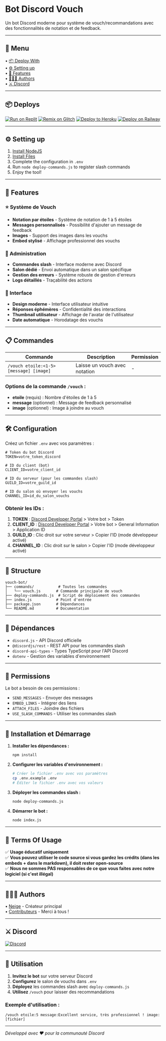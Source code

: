 # Bot Discord Vouch

Un bot Discord moderne pour système de vouch/recommandations avec des fonctionnalités de notation et de feedback.

---

## 🌟 Menu

• [📦 Deploy With](#-deploys)  
• [⚙️ Setting up](#-setting-up)  
• [💼 Features](#-features)  
• [🧑‍🤝‍🧑 Authors](#-authors)  
• [⚔️ Discord](#-discord)

---

## 📦 Deploys

[![Run on Replit](https://img.shields.io/badge/Replit-667881?style=for-the-badge&logo=replit&logoColor=white)](https://replit.com/github/neigexaishi/vouch-bot)
[![Remix on Glitch](https://img.shields.io/badge/Glitch-2800ff?style=for-the-badge&logo=glitch&logoColor=white)](https://glitch.com/edit/#!/import/github/neigexaishi/vouch-bot)
[![Deploy to Heroku](https://img.shields.io/badge/Heroku-430098?style=for-the-badge&logo=heroku&logoColor=white)](https://heroku.com/deploy?template=https://github.com/neigexaishi/vouch-bot)
[![Deploy on Railway](https://img.shields.io/badge/Railway-131B24?style=for-the-badge&logo=railway&logoColor=white)](https://railway.app/template/neigexaishi/vouch-bot)

---

## ⚙️ Setting up

1. [Install NodeJS](https://nodejs.org/)
2. [Install Files](https://github.com/neigexaishi/vouch-bot/archive/refs/heads/main.zip)
3. Complete the configuration in `.env`
4. Run `node deploy-commands.js` to register slash commands
5. Enjoy the tool!

---

## 💼 Features

### ⭐ Système de Vouch
- **Notation par étoiles** - Système de notation de 1 à 5 étoiles
- **Messages personnalisés** - Possibilité d'ajouter un message de feedback
- **Images** - Support des images dans les vouchs
- **Embed stylisé** - Affichage professionnel des vouchs

### 🔧 Administration
- **Commandes slash** - Interface moderne avec Discord
- **Salon dédié** - Envoi automatique dans un salon spécifique
- **Gestion des erreurs** - Système robuste de gestion d'erreurs
- **Logs détaillés** - Traçabilité des actions

### 🎨 Interface
- **Design moderne** - Interface utilisateur intuitive
- **Réponses éphémères** - Confidentialité des interactions
- **Thumbnail utilisateur** - Affichage de l'avatar de l'utilisateur
- **Date automatique** - Horodatage des vouchs

---

## 📋 Commandes

| Commande | Description | Permission |
|----------|-------------|------------|
| `/vouch etoile:<1-5> [message] [image]` | Laisse un vouch avec notation | - |

### Options de la commande `/vouch` :
- **etoile** (requis) : Nombre d'étoiles de 1 à 5
- **message** (optionnel) : Message de feedback personnalisé
- **image** (optionnel) : Image à joindre au vouch

---

## 🛠️ Configuration

Créez un fichier `.env` avec vos paramètres :

```env
# Token du bot Discord
TOKEN=votre_token_discord

# ID du client (bot)
CLIENT_ID=votre_client_id

# ID du serveur (pour les commandes slash)
GUILD_ID=votre_guild_id

# ID du salon où envoyer les vouchs
CHANNEL_ID=id_du_salon_vouchs
```

### Obtenir les IDs :
1. **TOKEN** : [Discord Developer Portal](https://discord.com/developers/applications) > Votre bot > Token
2. **CLIENT_ID** : [Discord Developer Portal](https://discord.com/developers/applications) > Votre bot > General Information > Application ID
3. **GUILD_ID** : Clic droit sur votre serveur > Copier l'ID (mode développeur activé)
4. **CHANNEL_ID** : Clic droit sur le salon > Copier l'ID (mode développeur activé)

---

## 📁 Structure

```
vouch-bot/
├── commands/           # Toutes les commandes
│   └── vouch.js       # Commande principale de vouch
├── deploy-commands.js  # Script de déploiement des commandes
├── index.js           # Point d'entrée
├── package.json       # Dépendances
└── README.md          # Documentation
```

---

## 🔧 Dépendances

- `discord.js` - API Discord officielle
- `@discordjs/rest` - REST API pour les commandes slash
- `discord-api-types` - Types TypeScript pour l'API Discord
- `dotenv` - Gestion des variables d'environnement

---

## 🚨 Permissions

Le bot a besoin de ces permissions :
- `SEND_MESSAGES` - Envoyer des messages
- `EMBED_LINKS` - Intégrer des liens
- `ATTACH_FILES` - Joindre des fichiers
- `USE_SLASH_COMMANDS` - Utiliser les commandes slash

---

## 🚀 Installation et Démarrage

1. **Installer les dépendances :**
   ```bash
   npm install
   ```

2. **Configurer les variables d'environnement :**
   ```bash
   # Créer le fichier .env avec vos paramètres
   cp .env.example .env
   # Éditer le fichier .env avec vos valeurs
   ```

3. **Déployer les commandes slash :**
   ```bash
   node deploy-commands.js
   ```

4. **Démarrer le bot :**
   ```bash
   node index.js
   ```

---

## 📜 Terms Of Usage

✅ **Usage éducatif uniquement**  
✅ **Vous pouvez utiliser le code source si vous gardez les crédits (dans les embeds + dans le markdown), il doit rester open-source**  
✅ **Nous ne sommes PAS responsables de ce que vous faites avec notre logiciel (si c'est illégal)**

---

## 🧑‍🤝‍🧑 Authors

• [Neige](https://github.com/neigexaishi) - Créateur principal  
• [Contributeurs](https://github.com/neigexaishi/vouch-bot/graphs/contributors) - Merci à tous !

---

## ⚔️ Discord

[![Discord](https://img.shields.io/badge/Discord-5865F2?style=for-the-badge&logo=discord&logoColor=white)](https://discord.gg/votre-serveur)

---

## 🎯 Utilisation

1. **Invitez le bot** sur votre serveur Discord
2. **Configurez** le salon de vouchs dans `.env`
3. **Déployez** les commandes slash avec `deploy-commands.js`
4. **Utilisez** `/vouch` pour laisser des recommandations

### Exemple d'utilisation :
```
/vouch etoile:5 message:Excellent service, très professionnel ! image:[fichier]
```

---

*Développé avec ❤️ pour la communauté Discord*
